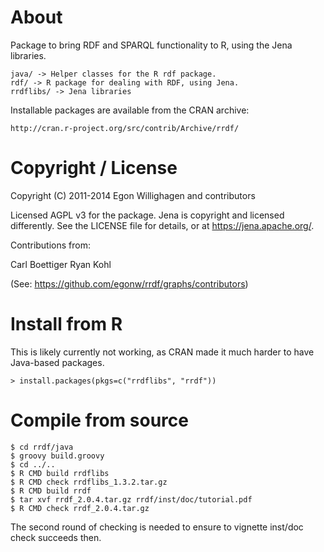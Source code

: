 
# About

Package to bring RDF and SPARQL functionality to R, using the Jena libraries.

    java/ -> Helper classes for the R rdf package.
    rdf/ -> R package for dealing with RDF, using Jena.
    rrdflibs/ -> Jena libraries

Installable packages are available from the CRAN archive:

    http://cran.r-project.org/src/contrib/Archive/rrdf/

# Copyright / License

Copyright (C) 2011-2014  Egon Willighagen and contributors

Licensed AGPL v3 for the package. Jena is copyright and licensed differently.
See the LICENSE file for details, or at https://jena.apache.org/.

Contributions from:

Carl Boettiger
Ryan Kohl

(See: https://github.com/egonw/rrdf/graphs/contributors)

# Install from R

This is likely currently not working, as CRAN made it much harder to have Java-based packages.

    > install.packages(pkgs=c("rrdflibs", "rrdf"))

# Compile from source

    $ cd rrdf/java
    $ groovy build.groovy
    $ cd ../..
    $ R CMD build rrdflibs
    $ R CMD check rrdflibs_1.3.2.tar.gz
    $ R CMD build rrdf
    $ tar xvf rrdf_2.0.4.tar.gz rrdf/inst/doc/tutorial.pdf
    $ R CMD check rrdf_2.0.4.tar.gz

The second round of checking is needed to ensure to vignette inst/doc check succeeds then.


